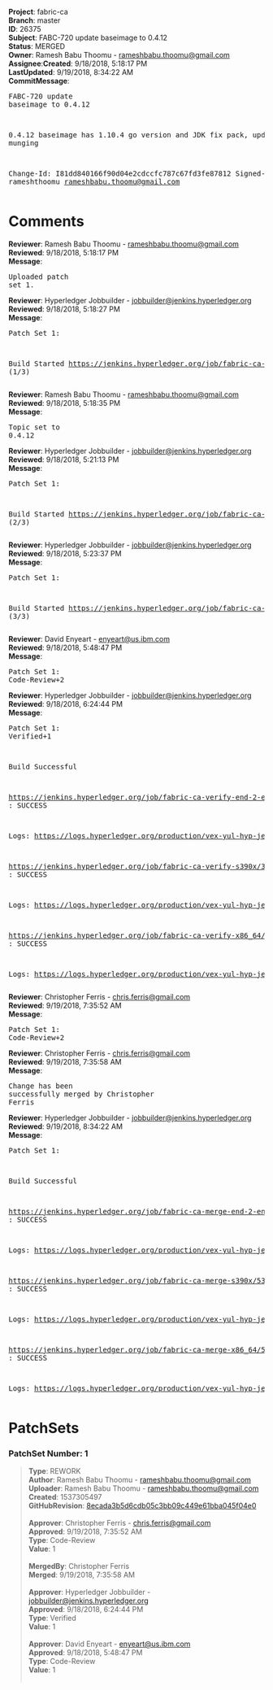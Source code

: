 <strong>Project</strong>: fabric-ca</br><strong>Branch</strong>: master<br><strong>ID</strong>: 26375<br><strong>Subject</strong>: FABC-720 update baseimage to 0.4.12<br><strong>Status</strong>: MERGED<br><strong>Owner</strong>: Ramesh Babu Thoomu - rameshbabu.thoomu@gmail.com<br><strong>Assignee</strong>:<strong>Created</strong>: 9/18/2018, 5:18:17 PM<br><strong>LastUpdated</strong>: 9/19/2018, 8:34:22 AM<br><strong>CommitMessage</strong>:<br><pre>FABC-720 update baseimage to 0.4.12

0.4.12 baseimage has 1.10.4 go version and JDK fix pack, update url munging

Change-Id: I81dd840166f90d04e2cdccfc787c67fd3fe87812
Signed-off-by: rameshthoomu <rameshbabu.thoomu@gmail.com>
</pre><h1>Comments</h1><strong>Reviewer</strong>: Ramesh Babu Thoomu - rameshbabu.thoomu@gmail.com<br><strong>Reviewed</strong>: 9/18/2018, 5:18:17 PM<br><strong>Message</strong>: <pre>Uploaded patch set 1.</pre><strong>Reviewer</strong>: Hyperledger Jobbuilder - jobbuilder@jenkins.hyperledger.org<br><strong>Reviewed</strong>: 9/18/2018, 5:18:27 PM<br><strong>Message</strong>: <pre>Patch Set 1:

Build Started https://jenkins.hyperledger.org/job/fabric-ca-verify-s390x/3432/ (1/3)</pre><strong>Reviewer</strong>: Ramesh Babu Thoomu - rameshbabu.thoomu@gmail.com<br><strong>Reviewed</strong>: 9/18/2018, 5:18:35 PM<br><strong>Message</strong>: <pre>Topic set to 0.4.12</pre><strong>Reviewer</strong>: Hyperledger Jobbuilder - jobbuilder@jenkins.hyperledger.org<br><strong>Reviewed</strong>: 9/18/2018, 5:21:13 PM<br><strong>Message</strong>: <pre>Patch Set 1:

Build Started https://jenkins.hyperledger.org/job/fabric-ca-verify-end-2-end-x86_64/727/ (2/3)</pre><strong>Reviewer</strong>: Hyperledger Jobbuilder - jobbuilder@jenkins.hyperledger.org<br><strong>Reviewed</strong>: 9/18/2018, 5:23:37 PM<br><strong>Message</strong>: <pre>Patch Set 1:

Build Started https://jenkins.hyperledger.org/job/fabric-ca-verify-x86_64/3334/ (3/3)</pre><strong>Reviewer</strong>: David Enyeart - enyeart@us.ibm.com<br><strong>Reviewed</strong>: 9/18/2018, 5:48:47 PM<br><strong>Message</strong>: <pre>Patch Set 1: Code-Review+2</pre><strong>Reviewer</strong>: Hyperledger Jobbuilder - jobbuilder@jenkins.hyperledger.org<br><strong>Reviewed</strong>: 9/18/2018, 6:24:44 PM<br><strong>Message</strong>: <pre>Patch Set 1: Verified+1

Build Successful 

https://jenkins.hyperledger.org/job/fabric-ca-verify-end-2-end-x86_64/727/ : SUCCESS

Logs: https://logs.hyperledger.org/production/vex-yul-hyp-jenkins-3/fabric-ca-verify-end-2-end-x86_64/727

https://jenkins.hyperledger.org/job/fabric-ca-verify-s390x/3432/ : SUCCESS

Logs: https://logs.hyperledger.org/production/vex-yul-hyp-jenkins-3/fabric-ca-verify-s390x/3432

https://jenkins.hyperledger.org/job/fabric-ca-verify-x86_64/3334/ : SUCCESS

Logs: https://logs.hyperledger.org/production/vex-yul-hyp-jenkins-3/fabric-ca-verify-x86_64/3334</pre><strong>Reviewer</strong>: Christopher Ferris - chris.ferris@gmail.com<br><strong>Reviewed</strong>: 9/19/2018, 7:35:52 AM<br><strong>Message</strong>: <pre>Patch Set 1: Code-Review+2</pre><strong>Reviewer</strong>: Christopher Ferris - chris.ferris@gmail.com<br><strong>Reviewed</strong>: 9/19/2018, 7:35:58 AM<br><strong>Message</strong>: <pre>Change has been successfully merged by Christopher Ferris</pre><strong>Reviewer</strong>: Hyperledger Jobbuilder - jobbuilder@jenkins.hyperledger.org<br><strong>Reviewed</strong>: 9/19/2018, 8:34:22 AM<br><strong>Message</strong>: <pre>Patch Set 1:

Build Successful 

https://jenkins.hyperledger.org/job/fabric-ca-merge-end-2-end-x86_64/126/ : SUCCESS

Logs: https://logs.hyperledger.org/production/vex-yul-hyp-jenkins-3/fabric-ca-merge-end-2-end-x86_64/126

https://jenkins.hyperledger.org/job/fabric-ca-merge-s390x/535/ : SUCCESS

Logs: https://logs.hyperledger.org/production/vex-yul-hyp-jenkins-3/fabric-ca-merge-s390x/535

https://jenkins.hyperledger.org/job/fabric-ca-merge-x86_64/537/ : SUCCESS

Logs: https://logs.hyperledger.org/production/vex-yul-hyp-jenkins-3/fabric-ca-merge-x86_64/537</pre><h1>PatchSets</h1><h3>PatchSet Number: 1</h3><blockquote><strong>Type</strong>: REWORK<br><strong>Author</strong>: Ramesh Babu Thoomu - rameshbabu.thoomu@gmail.com<br><strong>Uploader</strong>: Ramesh Babu Thoomu - rameshbabu.thoomu@gmail.com<br><strong>Created</strong>: 1537305497<br><strong>GitHubRevision</strong>: [8ecada3b5d6cdb05c3bb09c449e61bba045f04e0](https://github.com/hyperledger/fabric-ca/commit/8ecada3b5d6cdb05c3bb09c449e61bba045f04e0)<br><br><strong>Approver</strong>: Christopher Ferris - chris.ferris@gmail.com<br><strong>Approved</strong>: 9/19/2018, 7:35:52 AM<br><strong>Type</strong>: Code-Review<br><strong>Value</strong>: 1<br><br><strong>MergedBy</strong>: Christopher Ferris<br><strong>Merged</strong>: 9/19/2018, 7:35:58 AM<br><br><strong>Approver</strong>: Hyperledger Jobbuilder - jobbuilder@jenkins.hyperledger.org<br><strong>Approved</strong>: 9/18/2018, 6:24:44 PM<br><strong>Type</strong>: Verified<br><strong>Value</strong>: 1<br><br><strong>Approver</strong>: David Enyeart - enyeart@us.ibm.com<br><strong>Approved</strong>: 9/18/2018, 5:48:47 PM<br><strong>Type</strong>: Code-Review<br><strong>Value</strong>: 1<br><br></blockquote>